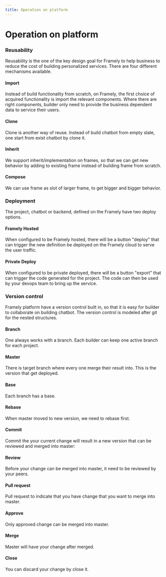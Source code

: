 ```yaml
---
title: Operation on platform
---
```


# Operation on platform
### Reusability
Reusability is the one of the key design goal for Framely to help business to reduce the cost of building personalized services. There are four different mechanisms available.

#### Import
Instead of build functionality from scratch, on Framely, the first choice of acquired functionality is import the relevant components. Where there are right components, builder only need to provide the business dependent data to service their users.

#### Clone
Clone is another way of reuse. Instead of build chatbot from empty slate, one start from exist chatbot by clone it.

#### Inherit
We support inherit/implementation on frames, so that we can get new behavior by adding to existing frame instead of building frame from scratch.

#### Compose
We can use frame as slot of larger frame, to get bigger and bigger behavior.

### Deployment
The project, chatbot or backend, defined on the Framely have two deploy options.
#### Framely Hosted
When configured to be Framely hosted, there will be a button "deploy" that can trigger the new definition be deployed on the Framely cloud to serve the user traffic.
#### Private Deploy
When configured to be private deployed, there will be a button "export" that can trigger the code generated for the project. The code can then be used by your devops team to bring up the service.

### Version control
Framely platform have a version control built in, so that it is easy for builder to collaborate on building chatbot. The version control is modeled after git for the nested structures.
#### Branch
One always works with a branch. Each builder can keep one active branch for each project.
#### Master
There is target branch where every one merge their result into. This is the version that get deployed.
#### Base
Each branch has a base.
#### Rebase
When master moved to new version, we need to rebase first.
#### Commit
Commit the your current change will result in a new version that can be reviewed and merged into master:
#### Review
Before your change can be merged into master, it need to be reviewed by your peers.
#### Pull request
Pull request to indicate that you have change that you want to merge into master.
#### Approve
Only approved change can be merged into master.
#### Merge
Master will have your change after merged.
#### Close
You can discard your change by close it.